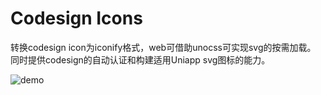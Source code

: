  # Codesign Icons

 转换codesign icon为iconify格式，web可借助unocss可实现svg的按需加载。
 同时提供codesign的自动认证和构建适用Uniapp svg图标的能力。



![demo](./screenshots/demo.gif)